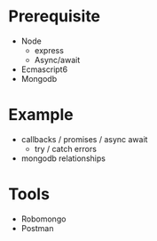 # Prerequisite
- Node
  - express
  - Async/await
- Ecmascript6
- Mongodb

# Example
- callbacks / promises / async await
  - try / catch errors
- mongodb relationships

# Tools
- Robomongo
- Postman
